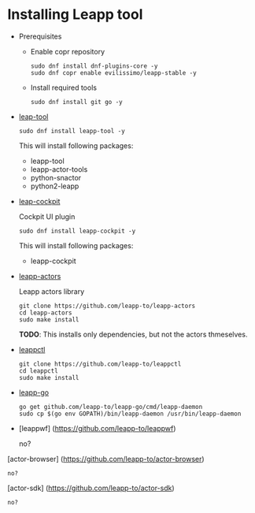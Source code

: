 # Installing Leapp tool

* Prerequisites
    * Enable copr repository
        ```shell
        sudo dnf install dnf-plugins-core -y
        sudo dnf copr enable evilissimo/leapp-stable -y
        ```
    * Install required tools
        ```shell
        sudo dnf install git go -y
        ```

* [leap-tool](https://github.com/leapp-to/leapp)

    ```shell
    sudo dnf install leapp-tool -y
    ```
    This will install following packages:
    * leapp-tool
    * leapp-actor-tools
    * python-snactor
    * python2-leapp

* [leap-cockpit](https://github.com/leapp-to/leapp)

    Cockpit UI plugin

    ```shell
    sudo dnf install leapp-cockpit -y
    ```
    This will install following packages:
    * leapp-cockpit

* [leapp-actors](https://github.com/leapp-to/leapp-actors)

    Leapp actors library

    ```shell
    git clone https://github.com/leapp-to/leapp-actors
    cd leapp-actors
    sudo make install
    ```

    **TODO**: This installs only dependencies, but not the actors thmeselves.

* [leappctl](https://github.com/leapp-to/leappctl)

    ```shell
    git clone https://github.com/leapp-to/leappctl
    cd leappctl
    sudo make install
    ```

* [leapp-go](https://github.com/leapp-to/leapp-go)

    ```shell
    go get github.com/leapp-to/leapp-go/cmd/leapp-daemon
    sudo cp $(go env GOPATH)/bin/leapp-daemon /usr/bin/leapp-daemon
    ```

* [leappwf] (https://github.com/leapp-to/leappwf)

    no?

[actor-browser] (https://github.com/leapp-to/actor-browser)

	no?

[actor-sdk] (https://github.com/leapp-to/actor-sdk)

	no?

